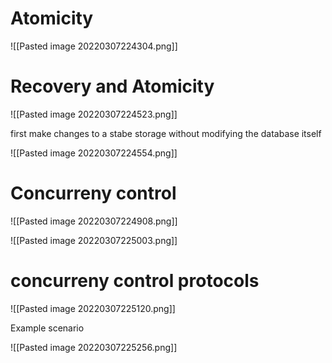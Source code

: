 # Atomicity

![[Pasted image 20220307224304.png]]

# Recovery and Atomicity

![[Pasted image 20220307224523.png]]

first make changes to a stabe storage without modifying the database itself

![[Pasted image 20220307224554.png]]

# Concurreny control
![[Pasted image 20220307224908.png]]

![[Pasted image 20220307225003.png]]

# concurreny control protocols


![[Pasted image 20220307225120.png]]


Example scenario

![[Pasted image 20220307225256.png]]

